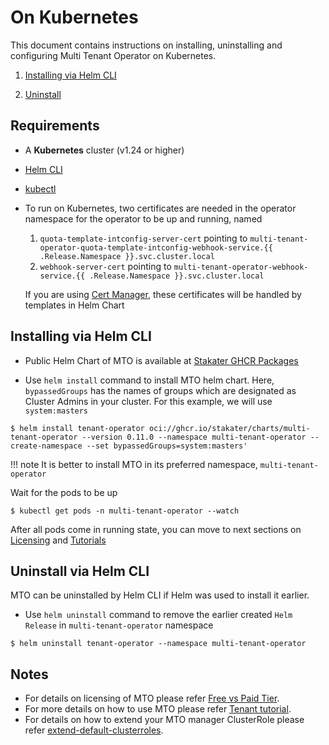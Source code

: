 # On Kubernetes

This document contains instructions on installing, uninstalling and configuring Multi Tenant Operator on Kubernetes.

1. [Installing via Helm CLI](#installing-via-helm-cli)

1. [Uninstall](#uninstall-via-helm-cli)

## Requirements

* A **Kubernetes** cluster (v1.24 or higher)
* [Helm CLI](https://helm.sh/docs/intro/install/)
* [kubectl](https://kubernetes.io/docs/tasks/tools/)
* To run on Kubernetes, two certificates are needed in the operator namespace for the operator to be up and running, named
    1. `quota-template-intconfig-server-cert` pointing to `multi-tenant-operator-quota-template-intconfig-webhook-service.{{ .Release.Namespace }}.svc.cluster.local`
    1. `webhook-server-cert` pointing to `multi-tenant-operator-webhook-service.{{ .Release.Namespace }}.svc.cluster.local`

    If you are using [Cert Manager](https://cert-manager.io/docs/installation/), these certificates will be handled by templates in Helm Chart

## Installing via Helm CLI

* Public Helm Chart of MTO is available at [Stakater GHCR Packages](https://github.com/orgs/stakater/packages?q=tronador&tab=packages&q=tenant-operator)

* Use `helm install` command to install MTO helm chart. Here, `bypassedGroups` has the names of groups which are designated as Cluster Admins in your cluster. For this example, we will use `system:masters`

```terminal
$ helm install tenant-operator oci://ghcr.io/stakater/charts/multi-tenant-operator --version 0.11.0 --namespace multi-tenant-operator --create-namespace --set bypassedGroups=system:masters'
```

!!! note
    It is better to install MTO in its preferred namespace, `multi-tenant-operator`

Wait for the pods to be up

```terminal
$ kubectl get pods -n multi-tenant-operator --watch
```

After all pods come in running state, you can move to next sections on [Licensing](./free-vs-paid-tier.md) and [Tutorials](../tutorials/tenant/create-tenant.md)

## Uninstall via Helm CLI

MTO can be uninstalled by Helm CLI if Helm was used to install it earlier.

* Use `helm uninstall` command to remove the earlier created `Helm Release` in `multi-tenant-operator` namespace

```terminal
$ helm uninstall tenant-operator --namespace multi-tenant-operator
```

## Notes

* For details on licensing of MTO please refer [Free vs Paid Tier](./free-vs-paid-tier.md).
* For more details on how to use MTO please refer [Tenant tutorial](../tutorials/tenant/create-tenant.md).
* For details on how to extend your MTO manager ClusterRole please refer [extend-default-clusterroles](../how-to-guides/extend-default-roles.md).
